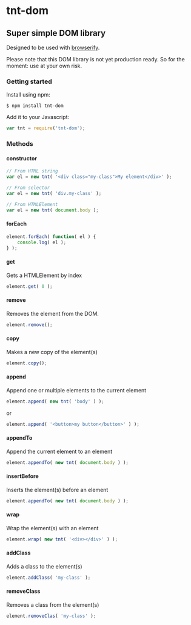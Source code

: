 # tnt-dom
## Super simple DOM library

Designed to be used with [browserify](http://www.browserify.org).

Please note that this DOM library is not yet production ready. So for the moment: use at your own risk.

### Getting started

Install using npm:

```ssh
$ npm install tnt-dom
```

Add it to your Javascript:
```javascript
var tnt = require('tnt-dom');
```

### Methods

#### constructor

```javascript
// From HTML string
var el = new tnt( '<div class="my-class">My element</div>' );

// From selector
var el = new tnt( 'div.my-class' );

// From HTMLElement
var el = new tnt( document.body );
```

#### forEach

```javascript
element.forEach( function( el ) {
	console.log( el );
} );
```

#### get

Gets a HTMLElement by index

```javascript
element.get( 0 );
```

#### remove

Removes the element from the DOM.

```javascript
element.remove();
```

#### copy

Makes a new copy of the element(s)

```javascript
element.copy();
```

#### append

Append one or multiple elements to the current element

```javascript
element.append( new tnt( 'body' ) );
```
or
```javascript
element.append( '<button>my button</button>' ) );
```

#### appendTo

Append the current element to an element

```javascript
element.appendTo( new tnt( document.body ) );
```

#### insertBefore

Inserts the element(s) before an element

```javascript
element.appendTo( new tnt( document.body ) );
```

#### wrap

Wrap the element(s) with an element

```javascript
element.wrap( new tnt( '<div></div>' ) );
```

#### addClass

Adds a class to the element(s)

```javascript
element.addClass( 'my-class' );
```

#### removeClass

Removes a class from the element(s)

```javascript
element.removeClas( 'my-class' );
```